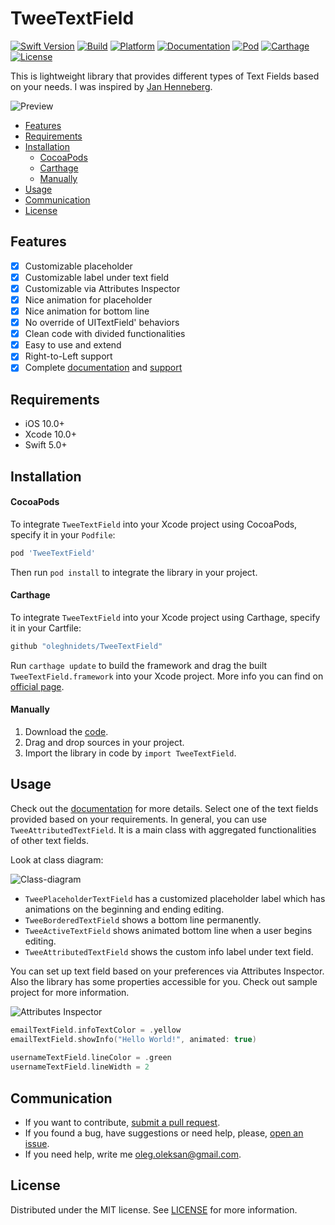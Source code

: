 # TweeTextField

[![Swift Version][swift-image]][swift-url]
[![Build][build-image]][build-url]
[![Platform][platform-image]][platform-url]
[![Documentation][docs-image]][docs-url]
[![Pod][pod-image]][pod-url]
[![Carthage][carthage-image]][carthage-url]
[![License][license-image]][license-url]


This is lightweight library that provides different types of Text Fields based on your needs. I was inspired by [Jan Henneberg](https://uimovement.com/ui/2524/input-field-help/). 

![Preview](/docs/tweetextfield-sample.gif)

- [Features](#features)
- [Requirements](#requirements)
- [Installation](#installation)
    - [CocoaPods](#cocoapods)
    - [Carthage](#carthage)
    - [Manually](#manually)
- [Usage](#usage)
- [Communication](#communication)
- [License](#license)

## Features

- [x] Customizable placeholder
- [x] Customizable label under text field
- [x] Customizable via Attributes Inspector
- [x] Nice animation for placeholder
- [x] Nice animation for bottom line
- [x] No override of UITextField' behaviors
- [x] Clean code with divided functionalities
- [x] Easy to use and extend
- [x] Right-to-Left support
- [x] Complete [documentation](https://oleghnidets.github.io/TweeTextField/) and [support](https://github.com/oleghnidets/TweeTextField/issues)

## Requirements

- iOS 10.0+
- Xcode 10.0+
- Swift 5.0+

## Installation 

#### CocoaPods
To integrate `TweeTextField` into your Xcode project using CocoaPods, specify it in your `Podfile`:

```ruby
pod 'TweeTextField'
```

Then run `pod install` to integrate the library in your project.

#### Carthage
To integrate `TweeTextField` into your Xcode project using Carthage, specify it in your Cartfile:
```ruby
github "oleghnidets/TweeTextField"
```

Run `carthage update` to build the framework and drag the built `TweeTextField.framework` into your Xcode project. More info you can find on [official page](https://github.com/Carthage/Carthage).


#### Manually
1. Download the [code](https://github.com/oleghnidets/TweeTextField/archive/master.zip).
2. Drag and drop sources in your project.
3. Import the library in code by `import TweeTextField`.

## Usage

Check out the [documentation](https://oleghnidets.github.io/TweeTextField/) for more details. 
Select one of the text fields provided based on your requirements. In general, you can use `TweeAttributedTextField`. It is a main class with aggregated functionalities of other text fields.

Look at class diagram:

![Class-diagram](/docs/class-diagram.png)

- `TweePlaceholderTextField` has a customized placeholder label which has animations on the beginning and ending editing.
- `TweeBorderedTextField` shows a bottom line permanently.
- `TweeActiveTextField` shows animated bottom line when a user begins editing.
- `TweeAttributedTextField` shows the custom info label under text field. 

You can set up text field based on your preferences via Attributes Inspector. Also the library has some properties accessible for you.
Check out sample project for more information.

![Attributes Inspector](/docs/attributes.png)

```swift
emailTextField.infoTextColor = .yellow
emailTextField.showInfo("Hello World!", animated: true)
		
usernameTextField.lineColor = .green
usernameTextField.lineWidth = 2
```

## Communication

- If you want to contribute, [submit a pull request](https://github.com/oleghnidets/TweeTextField/compare).
- If you found a bug, have suggestions or need help, please, [open an issue](https://github.com/oleghnidets/TweeTextField/issues/new).
- If you need help, write me oleg.oleksan@gmail.com.

## License
Distributed under the MIT license. See [LICENSE](https://github.com/oleghnidets/TweeTextField/blob/develop/LICENSE) for more information.


[swift-image]: https://img.shields.io/badge/swift-5.0-orange.svg
[swift-url]: https://swift.org/
[license-image]: https://img.shields.io/badge/License-MIT-blue.svg
[license-url]: LICENSE
[docs-image]: https://github.com/oleghnidets/TweeTextField/blob/master/docs/badge.svg
[docs-url]: https://oleghnidets.github.io/TweeTextField
[platform-image]: https://img.shields.io/badge/platform-ios-lightgrey.svg
[platform-url]: https://github.com/oleghnidets/TweeTextField
[pod-image]: https://img.shields.io/cocoapods/v/TweeTextField.svg
[pod-url]: http://cocoapods.org/
[carthage-image]: https://img.shields.io/badge/carthage-%E2%9C%93-orange.svg
[carthage-url]: https://github.com/Carthage/Carthage
[build-image]: https://travis-ci.org/oleghnidets/TweeTextField.svg?branch=master
[build-url]: https://travis-ci.org/oleghnidets/TweeTextField
